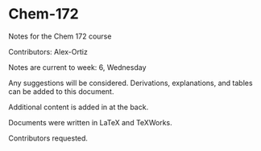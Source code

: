 # Chem-172
Notes for the Chem 172 course

Contributors: Alex-Ortiz

Notes are current to week: 6, Wednesday

Any suggestions will be considered. Derivations, explanations, and tables can be added to this document.

Additional content is added in at the back.

Documents were written in LaTeX and TeXWorks.

Contributors requested.
